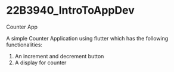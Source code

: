 # 22B3940_IntroToAppDev
Counter App

A simple Counter Application using flutter which has the following functionalities:
1) An increment and decrement button
2) A display for counter
